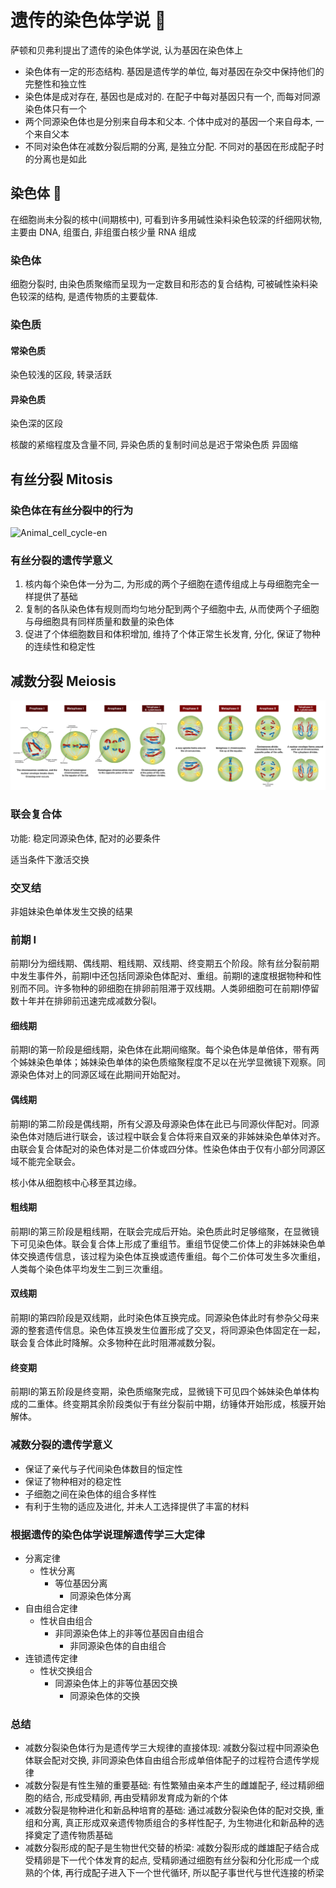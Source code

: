 # 遗传的染色体学说 :star2:

萨顿和贝弗利提出了遗传的染色体学说, 认为基因在染色体上

+ 染色体有一定的形态结构. 基因是遗传学的单位, 每对基因在杂交中保持他们的完整性和独立性
+ 染色体是成对存在, 基因也是成对的. 在配子中每对基因只有一个, 而每对同源染色体只有一个
+ 两个同源染色体也是分别来自母本和父本. 个体中成对的基因一个来自母本, 一个来自父本
+ 不同对染色体在减数分裂后期的分离, 是独立分配. 不同对的基因在形成配子时的分离也是如此

## 染色体 :star2:

在细胞尚未分裂的核中(间期核中), 可看到许多用碱性染料染色较深的纤细网状物, 主要由 DNA, 组蛋白, 非组蛋白核少量 RNA 组成

### 染色体

细胞分裂时, 由染色质聚缩而呈现为一定数目和形态的复合结构, 可被碱性染料染色较深的结构, 是遗传物质的主要载体.

### 染色质

#### 常染色质

染色较浅的区段, 转录活跃

#### 异染色质

染色深的区段

核酸的紧缩程度及含量不同, 异染色质的复制时间总是迟于常染色质 异固缩

## 有丝分裂 Mitosis

### 染色体在有丝分裂中的行为

![Animal_cell_cycle-en](Genitics02.assets/Animal_cell_cycle-en.svg)

### 有丝分裂的遗传学意义

1. 核内每个染色体一分为二, 为形成的两个子细胞在遗传组成上与母细胞完全一样提供了基础
2. 复制的各队染色体有规则而均匀地分配到两个子细胞中去, 从而使两个子细胞与母细胞具有同样质量和数量的染色体
3. 促进了个体细胞数目和体积增加, 维持了个体正常生长发育, 分化, 保证了物种的连续性和稳定性

## 减数分裂 Meiosis

![Meiosis_Stages](Genitics02.assets/Meiosis_Stages.svg)

### 联会复合体

功能: 稳定同源染色体, 配对的必要条件

适当条件下激活交换

### 交叉结

非姐妹染色单体发生交换的结果

### 前期 I

前期I分为细线期、偶线期、粗线期、双线期、终变期五个阶段。除有丝分裂前期中发生事件外，前期I中还包括同源染色体配对、重组。前期I的速度根据物种和性别而不同。许多物种的卵细胞在排卵前阻滞于双线期。人类卵细胞可在前期I停留数十年并在排卵前迅速完成减数分裂I。

#### 细线期

前期I的第一阶段是细线期，染色体在此期间缩聚。每个染色体是单倍体，带有两个姊妹染色单体；姊妹染色单体的染色质缩聚程度不足以在光学显微镜下观察。同源染色体对上的同源区域在此期间开始配对。

#### 偶线期

前期I的第二阶段是偶线期，所有父源及母源染色体在此已与同源伙伴配对。同源染色体对随后进行联会，该过程中联会复合体将来自双亲的非姊妹染色单体对齐。由联会复合体配对的染色体对是二价体或四分体。性染色体由于仅有小部分同源区域不能完全联会。

核小体从细胞核中心移至其边缘。

#### 粗线期

前期I的第三阶段是粗线期，在联会完成后开始。染色质此时足够缩聚，在显微镜下可见染色体。联会复合体上形成了重组节。重组节促使二价体上的非姊妹染色单体交换遗传信息，该过程为染色体互换或遗传重组。每个二价体可发生多次重组，人类每个染色体平均发生二到三次重组。

#### 双线期

前期I的第四阶段是双线期，此时染色体互换完成。同源染色体此时有参杂父母来源的整套遗传信息。染色体互换发生位置形成了交叉，将同源染色体固定在一起，联会复合体此时降解。众多物种在此时阻滞减数分裂。

#### 终变期

前期I的第五阶段是终变期，染色质缩聚完成，显微镜下可见四个姊妹染色单体构成的二重体。终变期其余阶段类似于有丝分裂前中期，纺锤体开始形成，核膜开始解体。

### 减数分裂的遗传学意义

+ 保证了亲代与子代间染色体数目的恒定性
+ 保证了物种相对的稳定性
+ 子细胞之间在染色体的组合多样性
+ 有利于生物的适应及进化, 并未人工选择提供了丰富的材料

### 根据遗传的染色体学说理解遗传学三大定律

+ 分离定律
  + 性状分离
    + 等位基因分离
      + 同源染色体分离
+ 自由组合定律
  + 性状自由组合
    + 非同源染色体上的非等位基因自由组合
      + 非同源染色体的自由组合
+ 连锁遗传定律
  + 性状交换组合
    + 同源染色体上的非等位基因交换
      + 同源染色体的交换

### 总结

+ 减数分裂染色体行为是遗传学三大规律的直接体现: 减数分裂过程中同源染色体联会配对交换, 非同源染色体自由组合形成单倍体配子的过程符合遗传学规律
+ 减数分裂是有性生殖的重要基础: 有性繁殖由亲本产生的雌雄配子, 经过精卵细胞的结合, 形成受精卵, 再由受精卵发育成为新的个体
+ 减数分裂是物种进化和新品种培育的基础: 通过减数分裂染色体的配对交换, 重组和分离, 真正形成双亲遗传物质组合的多样性配子, 为生物进化和新品种的选择奠定了遗传物质基础
+ 减数分裂形成的配子是生物世代交替的桥梁: 减数分裂形成的雌雄配子结合成受精卵是下一代个体发育的起点, 受精卵通过细胞有丝分裂和分化形成一个成熟的个体, 再行成配子进入下一个世代循环, 所以配子事世代与世代连接的桥梁